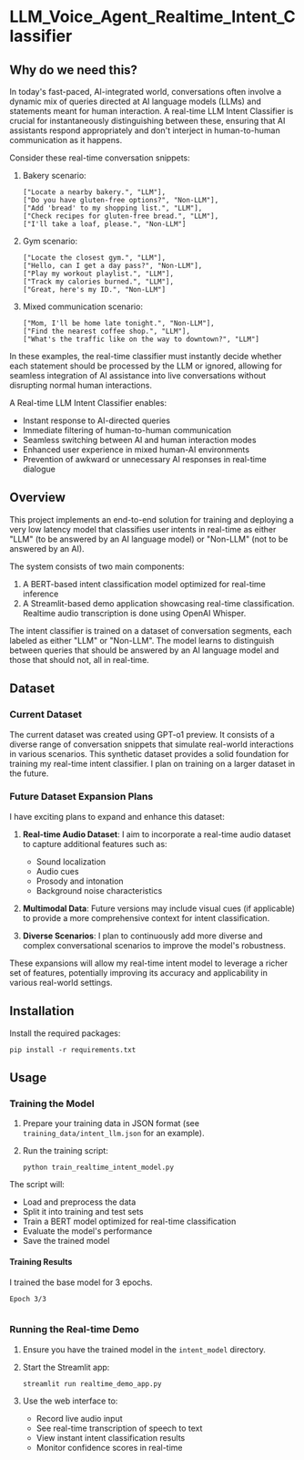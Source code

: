 # LLM_Voice_Agent_Realtime_Intent_Classifier

## Why do we need this?

In today's fast-paced, AI-integrated world, conversations often involve a dynamic mix of queries directed at AI language models (LLMs) and statements meant for human interaction. A real-time LLM Intent Classifier is crucial for instantaneously distinguishing between these, ensuring that AI assistants respond appropriately and don't interject in human-to-human communication as it happens.

Consider these real-time conversation snippets:

1. Bakery scenario:
   ```
   ["Locate a nearby bakery.", "LLM"],
   ["Do you have gluten-free options?", "Non-LLM"],
   ["Add 'bread' to my shopping list.", "LLM"],
   ["Check recipes for gluten-free bread.", "LLM"],
   ["I'll take a loaf, please.", "Non-LLM"]
   ```

2. Gym scenario:
   ```
   ["Locate the closest gym.", "LLM"],
   ["Hello, can I get a day pass?", "Non-LLM"],
   ["Play my workout playlist.", "LLM"],
   ["Track my calories burned.", "LLM"],
   ["Great, here's my ID.", "Non-LLM"]
   ```

3. Mixed communication scenario:
   ```
   ["Mom, I'll be home late tonight.", "Non-LLM"],
   ["Find the nearest coffee shop.", "LLM"],
   ["What's the traffic like on the way to downtown?", "LLM"]
   ```

In these examples, the real-time classifier must instantly decide whether each statement should be processed by the LLM or ignored, allowing for seamless integration of AI assistance into live conversations without disrupting normal human interactions.

A Real-time LLM Intent Classifier enables:
- Instant response to AI-directed queries
- Immediate filtering of human-to-human communication
- Seamless switching between AI and human interaction modes
- Enhanced user experience in mixed human-AI environments
- Prevention of awkward or unnecessary AI responses in real-time dialogue


## Overview

This project implements an end-to-end solution for training and deploying a very low latency model that classifies user intents in real-time as either "LLM" (to be answered by an AI language model) or "Non-LLM" (not to be answered by an AI).

The system consists of two main components:

1. A BERT-based intent classification model optimized for real-time inference
2. A Streamlit-based demo application showcasing real-time classification. Realtime audio transcription is done using OpenAI Whisper.

The intent classifier is trained on a dataset of conversation segments, each labeled as either "LLM" or "Non-LLM". The model learns to distinguish between queries that should be answered by an AI language model and those that should not, all in real-time.

## Dataset

### Current Dataset
The current dataset was created using GPT-o1 preview. It consists of a diverse range of conversation snippets that simulate real-world interactions in various scenarios. This synthetic dataset provides a solid foundation for training my real-time intent classifier. I plan on training on a larger dataset in the future.

### Future Dataset Expansion Plans
I have exciting plans to expand and enhance this dataset:

1. **Real-time Audio Dataset**: I aim to incorporate a real-time audio dataset to capture additional features such as:
   - Sound localization
   - Audio cues
   - Prosody and intonation
   - Background noise characteristics

2. **Multimodal Data**: Future versions may include visual cues (if applicable) to provide a more comprehensive context for intent classification.

3. **Diverse Scenarios**: I plan to continuously add more diverse and complex conversational scenarios to improve the model's robustness.

These expansions will allow my real-time intent model to leverage a richer set of features, potentially improving its accuracy and applicability in various real-world settings.


## Installation

Install the required packages:
   ```
   pip install -r requirements.txt
   ```

## Usage

### Training the Model

1. Prepare your training data in JSON format (see `training_data/intent_llm.json` for an example).
2. Run the training script:
   
   ```
   python train_realtime_intent_model.py
   ```

The script will:
- Load and preprocess the data
- Split it into training and test sets
- Train a BERT model optimized for real-time classification
- Evaluate the model's performance
- Save the trained model

#### Training Results

I trained the base model for 3 epochs.

```
Epoch 3/3


```


### Running the Real-time Demo

1. Ensure you have the trained model in the `intent_model` directory.
2. Start the Streamlit app:
   ```
   streamlit run realtime_demo_app.py
   ```

3. Use the web interface to:
   - Record live audio input
   - See real-time transcription of speech to text
   - View instant intent classification results
   - Monitor confidence scores in real-time
